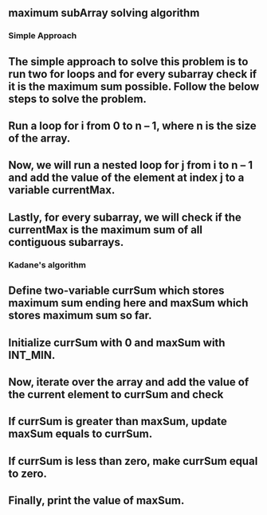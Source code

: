 ## maximum subArray solving algorithm 
### Simple Approach 
## The simple approach to solve this problem is to run two for loops and for every subarray check if it is the maximum sum possible. Follow the below steps to solve the problem.

## Run a loop for i from 0 to n – 1, where n is the size of the array.
## Now, we will run a nested loop for j from i to n – 1 and add the value of the element at index j to a variable currentMax.
## Lastly, for every subarray, we will check if the currentMax is the maximum sum of all contiguous subarrays.

### Kadane's algorithm 
## Define two-variable currSum which stores maximum sum ending here and maxSum which stores maximum sum so far.
## Initialize currSum with 0 and maxSum with INT_MIN.
## Now, iterate over the array and add the value of the current element to currSum and check
## If currSum is greater than maxSum, update maxSum equals to currSum.
## If currSum is less than zero, make currSum equal to zero.
## Finally, print the value of maxSum.